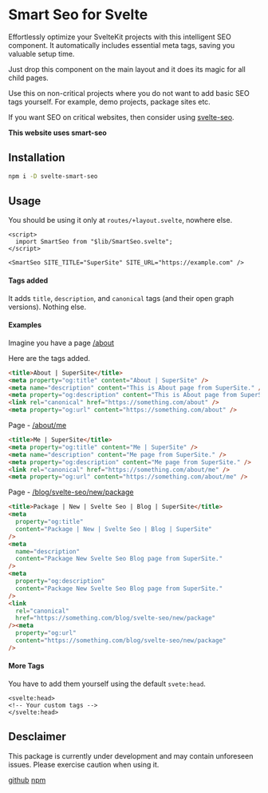 # Smart Seo for Svelte

Effortlessly optimize your SvelteKit projects with this intelligent SEO component. It automatically includes essential meta tags, saving you valuable setup time.

Just drop this component on the main layout and it does its magic for all child pages.

Use this on non-critical projects where you do not want to add basic SEO tags yourself. For example, demo projects, package sites etc.

If you want SEO on critical websites, then consider using [svelte-seo](https://github.com/artiebits/svelte-seo).

**This website uses smart-seo**

## Installation

```bash
npm i -D svelte-smart-seo
```

## Usage

You should be using it only at `routes/+layout.svelte`, nowhere else.

```svelte
<script>
  import SmartSeo from "$lib/SmartSeo.svelte";
</script>

<SmartSeo SITE_TITLE="SuperSite" SITE_URL="https://example.com" />
```

#### Tags added

It adds `title`, `description`, and `canonical` tags (and their open graph versions). Nothing else.

#### Examples

Imagine you have a page [/about](/about)

Here are the tags added.

```html
<title>About | SuperSite</title>
<meta property="og:title" content="About | SuperSite" />
<meta name="description" content="This is About page from SuperSite." />
<meta property="og:description" content="This is About page from SuperSite." />
<link rel="canonical" href="https://something.com/about" />
<meta property="og:url" content="https://something.com/about" />
```

Page - [/about/me](/about/me)

```html
<title>Me | SuperSite</title>
<meta property="og:title" content="Me | SuperSite" />
<meta name="description" content="Me page from SuperSite." />
<meta property="og:description" content="Me page from SuperSite." />
<link rel="canonical" href="https://something.com/about/me" />
<meta property="og:url" content="https://something.com/about/me" />
```

Page - [/blog/svelte-seo/new/package](/blog/svelte-seo/new/package)

```html
<title>Package | New | Svelte Seo | Blog | SuperSite</title>
<meta
  property="og:title"
  content="Package | New | Svelte Seo | Blog | SuperSite"
/>
<meta
  name="description"
  content="Package New Svelte Seo Blog page from SuperSite."
/>
<meta
  property="og:description"
  content="Package New Svelte Seo Blog page from SuperSite."
/>
<link
  rel="canonical"
  href="https://something.com/blog/svelte-seo/new/package"
/><meta
  property="og:url"
  content="https://something.com/blog/svelte-seo/new/package"
/>
```

#### More Tags

You have to add them yourself using the default `svete:head`.

```svelte
<svelte:head>
<!-- Your custom tags -->
</svelte:head>
```

## Desclaimer

This package is currently under development and may contain unforeseen issues. Please exercise caution when using it.

[github](https://github.com/sharu725/smart-seo) [npm](https://www.npmjs.com/package/svelte-smart-seo)
